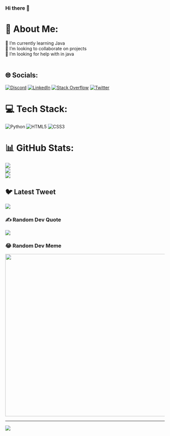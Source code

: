 ### Hi there 👋

# 💫 About Me:
🌱 I’m currently learning Java<br>👯 I’m looking to collaborate on projects<br>🤝 I’m looking for help with in java<br><br>


## 🌐 Socials:
[![Discord](https://img.shields.io/badge/Discord-%237289DA.svg?logo=discord&logoColor=white)](https://discord.gg/Shashank#3362) [![LinkedIn](https://img.shields.io/badge/LinkedIn-%230077B5.svg?logo=linkedin&logoColor=white)](https://linkedin.com/in/shashank-poola) [![Stack Overflow](https://img.shields.io/badge/-Stackoverflow-FE7A16?logo=stack-overflow&logoColor=white)](https://stackoverflow.com/users/shashank-poola) [![Twitter](https://img.shields.io/badge/Twitter-%231DA1F2.svg?logo=Twitter&logoColor=white)](https://twitter.com/shashank_poola) 

# 💻 Tech Stack:
![Python](https://img.shields.io/badge/python-3670A0?style=flat&logo=python&logoColor=ffdd54) ![HTML5](https://img.shields.io/badge/html5-%23E34F26.svg?style=flat&logo=html5&logoColor=white) ![CSS3](https://img.shields.io/badge/css3-%231572B6.svg?style=flat&logo=css3&logoColor=white)
# 📊 GitHub Stats:
![](https://github-readme-stats.vercel.app/api?username=shashank-poola&theme=dark&hide_border=false&include_all_commits=true&count_private=false)<br/>
![](https://github-readme-streak-stats.herokuapp.com/?user=shashank-poola&theme=dark&hide_border=false)<br/>
![](https://github-readme-stats.vercel.app/api/top-langs/?username=shashank-poola&theme=dark&hide_border=false&include_all_commits=true&count_private=false&layout=compact)

## 🐦 Latest Tweet
[![](https://gtce.itsvg.in/api?username=shashank_poola)](https://github.com/VishwaGauravIn/github-twitter-card-embed)

### ✍️ Random Dev Quote
![](https://quotes-github-readme.vercel.app/api?type=horizontal&theme=gruvbox)

### 😂 Random Dev Meme
<img src="https://rm.up.railway.app/" width="512px"/>

---
[![](https://visitcount.itsvg.in/api?id=shashank-poola&icon=2&color=12)](https://visitcount.itsvg.in)
